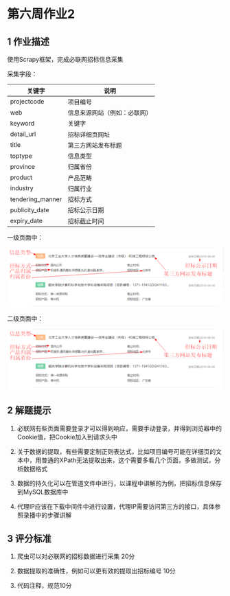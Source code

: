# 第六周作业2

## 1 作业描述 

使用Scrapy框架，完成必联网招标信息采集 

采集字段：

| **关键字**       | **说明**                     |
| ---------------- | ---------------------------- |
| projectcode      | 项目编号                     |
| web              | 信息来源网站（例如：必联网） |
| keyword          | 关键字                       |
| detail_url       | 招标详细页网址               |
| title            | 第三方网站发布标题           |
| toptype          | 信息类型                     |
| province         | 归属省份                     |
| product          | 产品范畴                     |
| industry         | 归属行业                     |
| tendering_manner | 招标方式                     |
| publicity_date   | 招标公示日期                 |
| expiry_date      | 招标截止时间                 |

一级页面中：

![aaaaaaaaa](../img/C_Users_hq0749a_Desktop_作业_第六周作业2.pdf_img1.png)

二级页面中： 

![1590221709088](../img/1590221709088.png)

## 2 解题提示 

1. 必联网有些页面需要登录才可以得到响应，需要手动登录，并得到浏览器中的Cookie值，把Cookie加入到请求头中 

2. 关于数据的提取，有些需要定制正则表达式，比如项目编号可能在详细页的文本中，用普通的XPath无法提取出来，这个需要多看几个页面，多做测试，分析数据格式 

3. 数据的持久化可以在管道文件中进行，以课程中讲解的为例，把招标信息保存到MySQL数据库中

4. 代理IP应该在下载中间件中进行设置，代理IP需要访问第三方的接口，具体参照录播中的步骤讲解 

## 3 评分标准

1. 爬虫可以对必联网的招标数据进行采集 20分 

2. 数据提取的准确性，例如可以更有效的提取出招标编号 10分 

3. 代码注释，规范10分